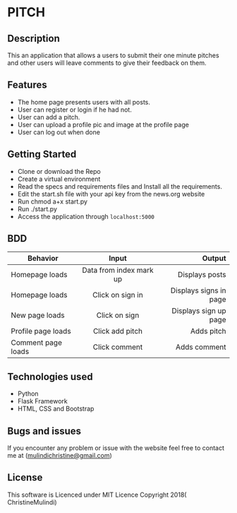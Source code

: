 # PITCH

## Description

This an application that allows a users to submit their one minute pitches and other users will leave comments to give their feedback on them.


## Features
* The home page presents users with all posts.
* User can register or login if he had not.
* User can add a pitch.
* User can upload a profile pic and image at the profile page
* User can log out when done


## Getting Started

* Clone or download the Repo
* Create a virtual environment
* Read the specs and requirements files and Install all the requirements.
* Edit the start.sh file with your api key from the news.org website
* Run chmod a+x start.py
* Run ./start.py
* Access the application through `localhost:5000`



## BDD

| Behavior                    | Input                         | Output                                     |
|-----------------------------|:----------------------------: | ------------------------------------------:|
| Homepage loads              |  Data from index mark up      |  Displays posts                            |
| Homepage loads              |  Click on sign in             |  Displays signs in page                    |
| New page loads              |  Click on sign                |  Displays sign up page                     |
| Profile page loads          |  Click add pitch              |  Adds pitch                                |
| Comment page loads          |  Click comment                |  Adds comment                              |




## Technologies used

* Python
* Flask Framework
* HTML, CSS and Bootstrap


## Bugs and issues

If you encounter any problem or issue with the website feel free to contact me at (mulindichristine@gmail.com)

## License

This software is Licenced under MIT Licence
Copyright 2018( ChristineMulindi)